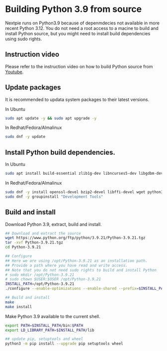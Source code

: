 # Building Python 3.9 from source
Nextpie runs on Python3.9 because of depenmdecies not available in more recent Python 3.12. You do not need a root access to a macine to build and install Python source, but you might need to install build dependencies using sudo rights.

## Instruction video

Please refer to the instruction video on how to build Python source from [Youtube](https://youtu.be/VbsuMxXdtTk).

## Update packages
It is recommended to updata system packages to their latest versions.

In Ubuntu
```bash
sudo apt update -y && sudo apt upgrade -y
```
In Redhat/Fedora/Almalinux
```bash
sudo dnf -y update
```

## Install Python build dependencies.

In Ubuntu
```bash
sudo apt install build-essential zlib1g-dev libncurses5-dev libgdbm-dev libnss3-dev libssl-dev libreadline-dev libffi-dev pkg-config python3-virtualenv libbz2-dev libsqlite3-dev python3-setuptools python3-dev python3-wheel git wget
```
In Redhat/Fedora/Almalinux

```bash
sudo dnf -y install openssl-devel bzip2-devel libffi-devel wget python3-virtualenv wget 
sudo dnf -y groupinstall "Development Tools"
```

## Build and install
Download Python 3.9, extract, build and install.
```bash
## Download and extract the source
wget https://www.python.org/ftp/python/3.9.21/Python-3.9.21.tgz
tar -xvf Python-3.9.21.tgz
cd Python-3.9.21 

## Configure
## Here we are using /opt/Python-3.9.21 as an installation path. 
## Provide a path where you have read and write access.
## Note that you do not need sudo rights to build and install Python
# sudo mkdir /opt/Python-3.9.21
# sudo chown $USER:$USER /opt/Python-3.9.21
INSTALL_PATH=/opt/Python-3.9.21
./configure --enable-optimizations --enable-shared --prefix=$INSTALL_PATH

## Build and install
make
make install
```

Make Python 3.9 available to the current shell.
```bash
export PATH=$INSTALL_PATH/bin:$PATH
export LD_LIBRARY_PATH=$INSTALL_PATH/lib

## update pip, setuptools and wheel
python3 -m pip install --upgrade pip setuptools wheel
```


